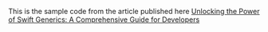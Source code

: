 This is the sample code from the article published here [Unlocking the Power of Swift Generics: A Comprehensive Guide for Developers](https://bugfender.com/blog/swift-generics/)